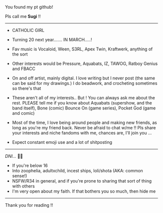 You found my pt github!

Pls call me **Sugi** !!

_______________________________________________________________________________________________________

- CATHOLIC GIRL
- Turning 20 next year....... IN MARCH.....!
- Fav music is Vocaloid, Ween, S3RL, Apex Twin, Kraftwerk, anything of the sort
- Other interests would be Pressure, Aquabats, IZ, TAWOG, Ratboy Genius and FBACC
- On and off artist, mainly digital. I love writing but I never post (the same can be said for my drawings.) I do beadwork, and crocheting sometimes so there's that
- These aren't all of my interests.. But ! You can always ask me about the rest. PLEASE tell me if you know about Aquabats (supershow, and the band itself), Bone (comic) Bounce On (game series), Pocket God (game and comic)
  
- Most of the time, I love being around people and making new friends, as long as you're my friend back. Never be afraid to chat w/me !! Pls share your interests and niche fandoms with me, chances are, I'll join you ...
- Expect constant emoji use and a lot of shitposting

_______________________________________________________________________________________________________

*DNI...* 🤷‍♀️
- If you're below 16
- Into zoophelia, adultxchild, incest ships, loli/shota (AKA: common sense!)
- NSFW/R34 in general, and if you're prone to sharing that sort of thing with others
- I'm very open about my faith. If that bothers you so much, then hide me

_______________________________________________________________________________________________________

Thank you for reading !!
